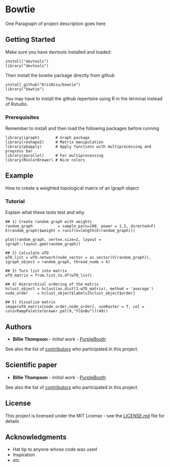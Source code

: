 # Bowtie

One Paragraph of project description goes here

## Getting Started

Make sure you have devtools installed and loaded:
```
install("devtools")
library("devtools")
```

Then install the bowtie package directly from github
```
install_github("KrisNiss/bowtie")
library("bowtie")
```

You may have to install the github repertoire using R in the terminal instead of Rstudio.

### Prerequisites

Remember to install and then load the following packages before running

```
library(igraph)       # Graph package
library(reshape2)     # Matrix manipulation
library(pbapply)      # Apply functions with multiprocessing and progress bar
library(parallel)     # For multiprocessing
library(RColorBrewer) # Nice colors
```

## Example

How to create a weighted topological matrix of an igraph object

### Tutorial

Explain what these tests test and why

```
## 1) Create random graph with weights
random_graph           = sample_pa(n=100, power = 1.2, directed=F)
E(random_graph)$weight = runif(n=length(E(random_graph)))

plot(random_graph, vertex.size=2, layout = igraph::layout.gem(random_graph))

## 2) Calculate wTO
wTO_list = wTO.network(node_vector = as.vector(V(random_graph)), igraph_object = random_graph, thread_numb = 4)

## 3) Turn list into matrix
wTO_matrix = from.list.to.df(wTO_list)

## 4) Hierarchical ordering of the matrix
hclust_object = hclust(as.dist(1-wTO_matrix), method = 'average')
node_order    = hclust_object$labels[hclust_object$order]

## 5) Visualize matrix
image(wTO_matrix[node_order,node_order], useRaster = T, col = colorRampPalette(brewer.pal(9,"YlGnBu"))(49))
```

## Authors

* **Billie Thompson** - *Initial work* - [PurpleBooth](https://github.com/PurpleBooth)

See also the list of [contributors](https://github.com/your/project/contributors) who participated in this project.

## Scientific paper

* **Billie Thompson** - *Initial work* - [PurpleBooth](https://github.com/PurpleBooth)

See also the list of [contributors](https://github.com/your/project/contributors) who participated in this project.

## License

This project is licensed under the MIT License - see the [LICENSE.md](LICENSE.md) file for details

## Acknowledgments

* Hat tip to anyone whose code was used
* Inspiration
* etc
